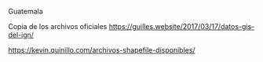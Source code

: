 



Guatemala

Copia de los archivos oficiales
https://guilles.website/2017/03/17/datos-gis-del-ign/





https://kevin.quinillo.com/archivos-shapefile-disponibles/ 

